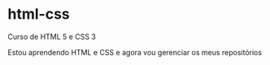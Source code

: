 # html-css
 Curso de HTML 5 e CSS 3

Estou aprendendo HTML e CSS e agora vou gerenciar os meus repositórios